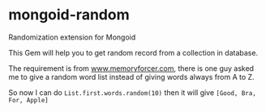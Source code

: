 mongoid-random
==============

Randomization extension for Mongoid

This Gem will help you to get random record from a collection in database.

The requirement is from www.memoryforcer.com, there is one guy asked me to give a random word list instead of giving words always from A to Z.

So now I can do `List.first.words.random(10)` then it will give `[Good, Bra, For, Apple]`
